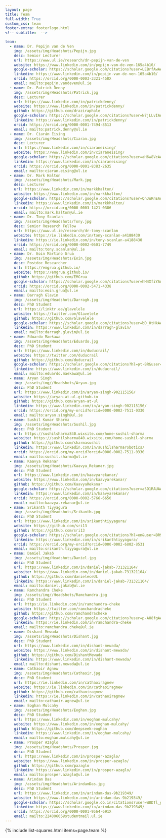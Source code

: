 ```yaml
---
layout: page
title: Team
full-width: True
custom_css: team
footer-extra: footerlogo.html
<!-- subtitle:  -->

team:
  - name: Dr. Pepijn van de Ven
    img: /assets/img/Headshots/Pepijn.jpg
    desc: Senior Lecturer
    url: https://www.ul.ie/research/dr-pepijn-van-de-ven
    website: https://www.linkedin.com/in/pepijn-van-de-ven-165a4b10/
    google-scholar: https://scholar.google.com/citations?user=LEBrfAwAAAAJ
    linkedin: https://www.linkedin.com/in/pepijn-van-de-ven-165a4b10/
    orcid: https://orcid.org/0000-0003-3321-450X
    email: mailto:pepijn.vandeven@ul.ie
  - name: Dr. Patrick Denny
    img: /assets/img/Headshots/Patrick.jpg
    desc: Lecturer
    url: https://www.linkedin.com/in/patrickdenny/
    website: https://www.linkedin.com/in/patrickdenny/
    github: https://github.com/draziraphale
    google-scholar: https://scholar.google.com/citations?user=N7jLLvIAAAAJ&hl=en
    linkedin: https://www.linkedin.com/in/patrickdenny/
    orcid: https://orcid.org/0000-0001-7494-8513
    email: mailto:patrick.denny@ul.ie
  - name: Dr. Ciarán Eising
    img: /assets/img/Headshots/Ciaran.jpg
    desc: Lecturer
    url: https://www.linkedin.com/in/ciaraneising/
    website: https://www.linkedin.com/in/ciaraneising/
    google-scholar: https://scholar.google.com/citations?user=aH6w8VcAAAAJ&hl=en
    linkedin: https://www.linkedin.com/in/ciaraneising/
    orcid: https://orcid.org/0000-0001-8383-2635
    email: mailto:ciaran.eising@ul.ie
  - name: Dr. Mark Halton
    img: /assets/img/Headshots/Mark.jpg
    desc: Lecturer
    url: https://www.linkedin.com/in/markkhalton/
    website: https://www.linkedin.com/in/markkhalton/
    google-scholar: https://scholar.google.com/citations?user=QnJuRnEAAAAJ&hl=en
    linkedin: https://www.linkedin.com/in/markkhalton/
    orcid: https://orcid.org/0000-0003-1421-0386
    email: mailto:mark.halton@ul.ie
  - name: Dr. Tony Scanlan
    img: /assets/img/Headshots/Tony.jpg
    desc: Senior Research Fellow
    url: https://www.ul.ie/research/dr-tony-scanlan
    website: https://ie.linkedin.com/in/tony-scanlan-a4188430
    linkedin: https://ie.linkedin.com/in/tony-scanlan-a4188430
    orcid: https://orcid.org/0000-0002-0601-7749
    email: mailto:tony.scanlan@ul.ie
  - name: Dr. Eoin Martino Grua
    img: /assets/img/Headshots/Eoin.jpg
    desc: Postdoc Researcher
    url: https://emgrua.github.io/
    website: https://emgrua.github.io/
    github: https://github.com/EMGrua
    google-scholar: https://scholar.google.com/citations?user=hH4XfiYAAAAJ&hl=en
    orcid: https://orcid.org/0000-0002-5471-4338
    email: mailto:eoin.grua@ul.ie
  - name: Darragh Glavin
    img: /assets/img/Headshots/Darragh.jpg
    desc: PhD Student
    url: https://linktr.ee/glavelele
    website: https://twitter.com/Glavelele
    github: https://github.com/Glavelele
    google-scholar: https://scholar.google.com/citations?user=bD_0tHkAAAAJ&hl=en
    linkedin: https://www.linkedin.com/in/darragh-glavin/
    email: mailto:darragh.glavin@ul.ie
  - name: Eduardo Maekawa
    img: /assets/img/Headshots/Eduardo.jpg
    desc: PhD Student
    url: https://www.linkedin.com/in/duducrail/
    website: https://twitter.com/duducrail
    github: https://github.com/duducrail
    google-scholar: https://scholar.google.com/citations?hl=pt-BR&user=wQJU0vkAAAAJ
    linkedin: https://www.linkedin.com/in/duducrail/
    email: mailto:eduardo.maekawa@ul.ie
  - name: Aryan Singh
    img: /assets/img//Headshots/Aryan.jpg
    desc: PhD Student
    url: https://www.linkedin.com/in/aryan-singh-902115156/
    website: https://aryan-at-ul.github.io
    github: https://github.com/aryan-at-ul
    linkedin: https://www.linkedin.com/in/aryan-singh-902115156/
    orcid: https://orcid.org/my-orcid?orcid=0000-0002-7511-0330
    email: mailto:aryan.singh@ul.ie
  - name: Sushil Kumar Sharma 
    img: /assets/img/Headshots/Sushil.jpg
    desc: PhD Student
    url: https://sushilsharma840.wixsite.com/home-sushil-sharma
    website: https://sushilsharma840.wixsite.com/home-sushil-sharma
    github: https://github.com/sharmasushil
    linkedin: https://www.linkedin.com/in/sushilsharmarobotics/
    orcid: https://orcid.org/my-orcid?orcid=0000-0002-7511-0330
    email: mailto:sushil.sharma@ul.ie
  - name: Kaavya Rekanar 
    img: /assets/img/Headshots/Kaavya_Rekanar.jpg
    desc: PhD Student
    url: https://www.linkedin.com/in/kaavyarekanar/
    website: https://www.linkedin.com/in/kaavyarekanar/
    github: https://github.com/KaavyaRekanar
    google-scholar: https://scholar.google.com/citations?user=aSD1RAUAAAAJ&hl=en
    linkedin: https://www.linkedin.com/in/kaavyarekanar/
    orcid: https://orcid.org/0000-0002-5766-6650
    email: mailto:kaavya.rekanar@ul.ie
  - name: Srikanth Tiyyagura 
    img: /assets/img/Headshots/Srikanth.jpg
    desc: PhD Student
    url: https://www.linkedin.com/in/srikanthtiyyagura/
    website: https://github.com/sri13
    github: https://github.com/sri13
    google-scholar: https://scholar.google.com/citations?hl=en&user=BR9ptiwAAAAJ
    linkedin: https://www.linkedin.com/in/srikanthtiyyagura/
    orcid: https://orcid.org/my-orcid?orcid=0000-0002-6802-8531
    email: mailto:srikanth.tiyyagura@ul.ie
  - name: Daniel Jakab
    img: /assets/img/Headshots/Daniel.jpg
    desc: PhD Student
    url: https://www.linkedin.com/in/daniel-jakab-731321164/
    website: https://www.linkedin.com/in/daniel-jakab-731321164/
    github: https://github.com/danieleceUL
    linkedin: https://www.linkedin.com/in/daniel-jakab-731321164/
    email: mailto:daniel.jakab@ul.ie
  - name: Ramchandra Cheke
    img: /assets/img//Headshots/Ramchandra.jpg
    desc: PhD Student
    url: https://ie.linkedin.com/in/ramchandra-cheke
    website: https://twitter.com/ramchandracheke
    github: https://github.com/ramchandracheke
    google-scholar: https://scholar.google.com/citations?user=p-AH8fgAAAAJ&hl=en&oi=sra
    linkedin: https://ie.linkedin.com/in/ramchandra-cheke
    email: mailto:ramchandra.cheke@ul.ie
  - name: Dishant Mewada
    img: /assets/img/Headshots/Dishant.jpg
    desc: PhD Student
    url: https://www.linkedin.com/in/dishant-mewada/
    website: https://www.linkedin.com/in/dishant-mewada/
    github: https://github.com/DishantMewada
    linkedin: https://www.linkedin.com/in/dishant-mewada/
    email: mailto:dishant.mewada@ul.ie
  - name: Cathaoir Agnew
    img: /assets/img/Headshots/Cathaoir.jpg
    desc: PhD Student
    url: https://ie.linkedin.com/in/cathaoiragnew
    website: https://ie.linkedin.com/in/cathaoiragnew
    github: https://github.com/cathaoiragnew
    linkedin: https://ie.linkedin.com/in/cathaoiragnew
    email: mailto:cathaoir.agnew@ul.ie
  - name: Eoghan Mulcahy
    img: /assets/img/Headshots/Eoghan.jpg
    desc: PhD Student
    url: https://www.linkedin.com/in/eoghan-mulcahy/
    website: https://www.linkedin.com/in/eoghan-mulcahy/
    github: https://github.com/deepseek-eoghan
    linkedin: https://www.linkedin.com/in/eoghan-mulcahy/
    email: mailto:eoghan.mulcahy@ul.ie
  - name: Prosper Azaglo
    img: /assets/img/Headshots/Prosper.jpg
    desc: PhD Student
    url: https://www.linkedin.com/in/prosper-azaglo/
    website: https://www.linkedin.com/in/prosper-azaglo/
    github: https://github.com/pazaglo
    linkedin: https://www.linkedin.com/in/prosper-azaglo/
    email: mailto:prosper.azaglo@ul.ie
  - name: Arindam Das
    img: /assets/img/Headshots/ArindamDas.jpg
    desc: PhD Student
    url: https://www.linkedin.com/in/arindam-das-9b219349/
    website: https://www.linkedin.com/in/arindam-das-9b219349/
    google-scholar: https://scholar.google.co.in/citations?user=W8DTl_gAAAAJ&hl=en
    linkedin: https://www.linkedin.com/in/arindam-das-9b219349/
    orcid: https://orcid.org/0000-0001-9564-691X
    email: mailto:22400605@studentmail.ul.ie
---
```

{% include list-squares.html items=page.team %}


<!-- 
### Associated Members
- [Person 1](https://en.wikipedia.org/wiki/Bruce_Springsteen)
- [Person 2](https://en.wikipedia.org/wiki/Bruce_Springsteen)

### Scientific Collaborators
- [Person 1](https://en.wikipedia.org/wiki/Bruce_Springsteen)
- [Person 2](https://en.wikipedia.org/wiki/Bruce_Springsteen)
  
### Former Members
- [Person 1](https://en.wikipedia.org/wiki/Bruce_Springsteen)
- [Person 2](https://en.wikipedia.org/wiki/Bruce_Springsteen) -->


